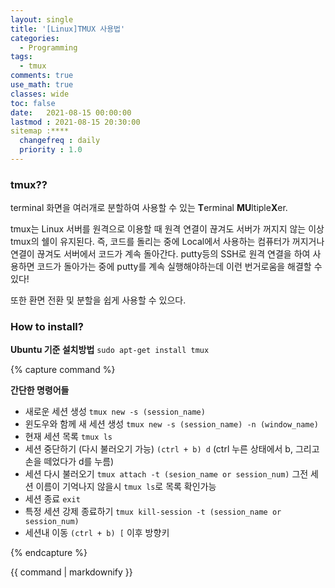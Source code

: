 ```yaml
---
layout: single
title: '[Linux]TMUX 사용법'
categories:
  - Programming
tags:
  - tmux
comments: true  
use_math: true
classes: wide
toc: false
date:   2021-08-15 00:00:00 
lastmod : 2021-08-15 20:30:00 
sitemap :****
  changefreq : daily
  priority : 1.0
---
```

### tmux??

terminal 화면을 여러개로 분할하여 사용할 수 있는 **T**erminal **MU**ltiple**X**er.

tmux는 Linux 서버를 원격으로 이용할 때 원격 연결이 끊겨도 서버가 꺼지지 않는 이상 tmux의 쉘이 유지된다. 즉, 코드를 돌리는 중에 Local에서 사용하는 컴퓨터가 꺼지거나 연결이 끊겨도 서버에서 코드가 계속 돌아간다. putty등의 SSH로 원격 연결을 하여 사용하면 코드가 돌아가는 중에 putty를 계속 실행해야하는데 이런 번거로움을 해결할 수 있다!

또한 환면 전환 및 분할을 쉽게 사용할 수 있으다.

### How to install?

**Ubuntu 기준 설치방법**
`sudo apt-get install tmux`

{% capture command %}

  **간단한 명령어들**
  - 새로운 세션 생성
    `tmux new -s (session_name)`
  - 윈도우와 함께 새 세션 생성
    `tmux new -s (session_name) -n (window_name)`
  - 현재 세션 목록
    `tmux ls`
  - 세션 중단하기 (다시 불러오기 가능)
    `(ctrl + b) d` 
    (ctrl 누른 상태에서 b, 그리고 손을 떼었다가 d를 누름)
  - 세션 다시 불러오기
    `tmux attach -t (sesion_name or session_num)`
    그전 세션 이름이 기억나지 않을시 `tmux ls`로 목록 확인가능
  - 세션 종료
    `exit`
  - 특정 세션 강제 종료하기
    `tmux kill-session -t (session_name or session_num)`    
  - 세션내 이동
    `(ctrl + b) [` 이후 방향키

{% endcapture %}
<div class="notice--info">{{ command | markdownify }}</div>
